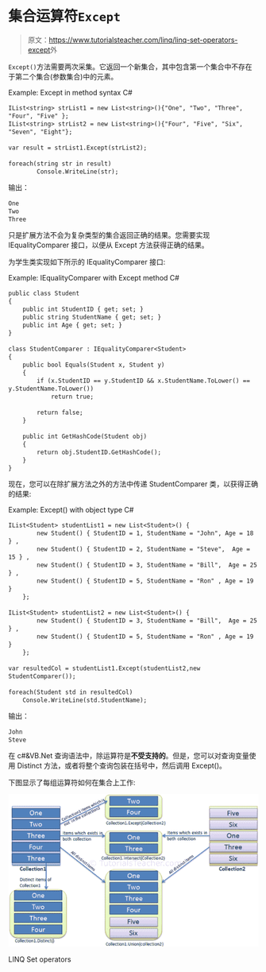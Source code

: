 # 集合运算符`Except`

> 原文：<https://www.tutorialsteacher.com/linq/linq-set-operators-except>外

`Except()`方法需要两次采集。它返回一个新集合，其中包含第一个集合中不存在于第二个集合(参数集合)中的元素。

Example: Except in method syntax C#

```
IList<string> strList1 = new List<string>(){"One", "Two", "Three", "Four", "Five" };
IList<string> strList2 = new List<string>(){"Four", "Five", "Six", "Seven", "Eight"};

var result = strList1.Except(strList2);

foreach(string str in result)
        Console.WriteLine(str);
```

输出：

```
One
Two
Three
```

只是扩展方法不会为复杂类型的集合返回正确的结果。您需要实现 IEqualityComparer 接口，以便从 Except 方法获得正确的结果。

为学生类实现如下所示的 IEqualityComparer 接口:

Example: IEqualityComparer with Except method C#

```
public class Student 
{
    public int StudentID { get; set; }
    public string StudentName { get; set; }
    public int Age { get; set; }
}

class StudentComparer : IEqualityComparer<Student>
{
    public bool Equals(Student x, Student y)
    {
        if (x.StudentID == y.StudentID && x.StudentName.ToLower() == y.StudentName.ToLower())
            return true;

        return false;
    }

    public int GetHashCode(Student obj)
    {
        return obj.StudentID.GetHashCode();
    }
}
```

现在，您可以在除扩展方法之外的方法中传递 StudentComparer 类，以获得正确的结果:

Example: Except() with object type C#

```
IList<Student> studentList1 = new List<Student>() { 
        new Student() { StudentID = 1, StudentName = "John", Age = 18 } ,
        new Student() { StudentID = 2, StudentName = "Steve",  Age = 15 } ,
        new Student() { StudentID = 3, StudentName = "Bill",  Age = 25 } ,
        new Student() { StudentID = 5, StudentName = "Ron" , Age = 19 } 
    };

IList<Student> studentList2 = new List<Student>() { 
        new Student() { StudentID = 3, StudentName = "Bill",  Age = 25 } ,
        new Student() { StudentID = 5, StudentName = "Ron" , Age = 19 } 
    };

var resultedCol = studentList1.Except(studentList2,new StudentComparer()); 

foreach(Student std in resultedCol)
    Console.WriteLine(std.StudentName);
```

输出：

```
John
Steve
```

在 c#&VB.Net 查询语法中，除运算符是**不受支持的**。但是，您可以对查询变量使用 Distinct 方法，或者将整个查询包装在括号中，然后调用 Except()。

下图显示了每组运算符如何在集合上工作:

[![](img/ee7308f0efb08774cb89eaa37302cfd9.png)](../../Content/images/linq/linq-set-operators.png)

LINQ Set operators

